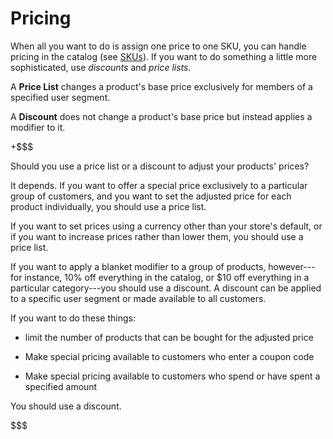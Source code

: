 # Pricing [](id=pricing)

When all you want to do is assign one price to one SKU, you can handle pricing
in the catalog (see 
[SKUs](/web/commerce/documentation/-/knowledge_base/7-1/skus#pricing)).
If you want to do something a little more sophisticated, use *discounts* and
*price lists*.

A **Price List** changes a product's base price exclusively for members of
a specified user segment.

A **Discount** does not change a product's base price but instead applies
a modifier to it.

+$$$

Should you use a price list or a discount to adjust your products' prices?

It depends. If you want to offer a special price exclusively to a particular
group of customers, and you want to set the adjusted price for each product
individually, you should use a price list.

If you want to set prices using a currency other than your store's default, or
if you want to increase prices rather than lower them, you should use a price
list.

If you want to apply a blanket modifier to a group of products, however---for
instance, 10% off everything in the catalog, or $10 off everything in
a particular category---you should use a discount. A discount can be applied to
a specific user segment or made available to all customers.

If you want to do these things: 

- limit the number of products that can be bought for the adjusted price 
 
- Make special pricing available to customers who enter a coupon code 

- Make special pricing available to customers who spend or have spent
  a specified amount 

You should use a discount.

$$$
